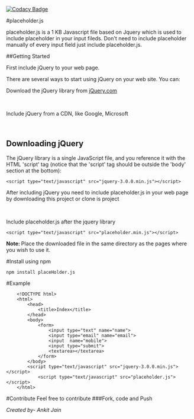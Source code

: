 [![Codacy Badge](https://api.codacy.com/project/badge/Grade/02621d4f9368486e99157258f89f44fa)](https://www.codacy.com/app/ankitjain28may77/placeholder-js?utm_source=github.com&amp;utm_medium=referral&amp;utm_content=ankitjain28may/placeholder.js&amp;utm_campaign=Badge_Grade)

#placeholder.js

placeholder.js is a 1 KB Javascript file based on Jquery which is used to include placeholder in your input fileds. Don't need to include placeholder manually of every input field just include placeholder.js.

##Getting Started

First include jQuery to your web page.

There are several ways to start using jQuery on your web site. You can:

<p>Download the jQuery library from <a href="http://www.jQuery.com">jQuery.com</a></p><br>
<p>Include jQuery from a CDN, like Google, Microsoft</p><br>

<h2>Downloading jQuery</h2>
<p>The jQuery library is a single JavaScript file, and you reference it with the HTML 'script' tag (notice that the 'script' tag should be outside the 'body' section at the bottom):</p>

```
<script type="text/javascript" src="jquery-3.0.0.min.js"></script>
```

<p>After including jQuery you need to include placeholder.js in your web page by downloading this project or clone is project</p><br>
<p>Include placeholder.js after the jquery library</p>

```
<script type="text/javascript" src="placeholder.min.js"></script>
```

<p><b>Note: </b>Place the downloaded file in the same directory as the pages where you wish to use it.</p>

#Install using npm

```
npm install placeHolder.js
```


#Example
```
	<!DOCTYPE html>
	<html>
		<head>
			<title>Index</title>
		</head>
		<body>
			<form>
				<input type="text" name="name">
				<input type="email" name="email">
				<input  name="mobile">
				<input type="submit">
				<textarea></textarea>
			</form>
		</body>
		<script type="text/javascript" src="jquery-3.0.0.min.js"></script> 
			<script type="text/javascript" src="placeholder.js"></script>
	</html>
```
#Contribute
Feel free to contribute
###Fork, code and Push

<address>Created by- Ankit Jain</address>
